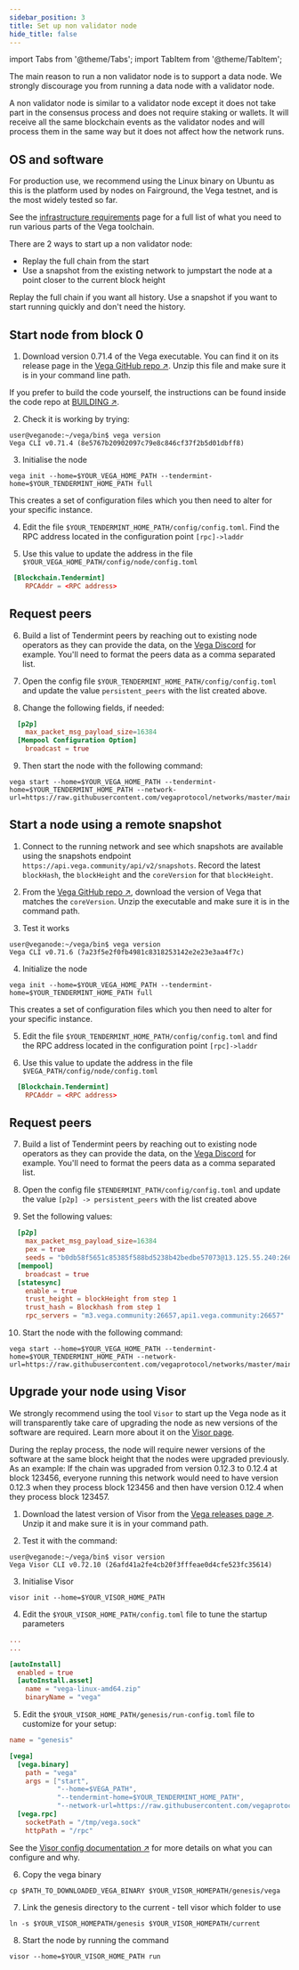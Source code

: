 ```yaml
---
sidebar_position: 3
title: Set up non validator node
hide_title: false
---
```

import Tabs from '@theme/Tabs';
import TabItem from '@theme/TabItem';

The main reason to run a non validator node is to support a data node. We strongly discourage you from running a data node with a validator node.

A non validator node is similar to a validator node except it does not take part in the consensus process and does not require staking or wallets. It will receive all the same blockchain events as the validator nodes and will process them in the same way but it does not affect how the network runs. 

## OS and software
For production use, we recommend using the Linux binary on Ubuntu as this is the platform used by nodes on Fairground, the Vega testnet, and is the most widely tested so far.

See the [infrastructure requirements](../requirements/infrastructure.md) page for a full list of what you need to run various parts of the Vega toolchain.

There are 2 ways to start up a non validator node:
* Replay the full chain from the start
* Use a snapshot from the existing network to jumpstart the node at a point closer to the current block height

Replay the full chain if you want all history. Use a snapshot if you want to start running quickly and don't need the history.

## Start node from block 0

1. Download version 0.71.4 of the Vega executable. You can find it on its release page in the [Vega GitHub repo ↗](https://github.com/vegaprotocol/vega/releases/tag/v0.71.4%2Bfix). Unzip this file and make sure it is in your command line path.

If you prefer to build the code yourself, the instructions can be found inside the code repo at [BUILDING ↗](https://github.com/vegaprotocol/vega/blob/develop/BUILDING.md).

2. Check it is working by trying:

```shell
user@veganode:~/vega/bin$ vega version
Vega CLI v0.71.4 (8e5767b20902097c79e8c846cf37f2b5d01dbff8)

```

3. Initialise the node 

```shell
vega init --home=$YOUR_VEGA_HOME_PATH --tendermint-home=$YOUR_TENDERMINT_HOME_PATH full
```

This creates a set of configuration files which you then need to alter for your specific instance.

4. Edit the file `$YOUR_TENDERMINT_HOME_PATH/config/config.toml`. Find the RPC address located in the configuration point `[rpc]->laddr`
 
5. Use this value to update the address in the file `$YOUR_VEGA_HOME_PATH/config/node/config.toml`

```toml
 [Blockchain.Tendermint]
    RPCAddr = <RPC address>
```
## Request peers

6. Build a list of Tendermint peers by reaching out to existing node operators as they can provide the data, on the [Vega Discord](https://vega.xyz/discord) for example. You'll need to format the peers data as a comma separated list.

7. Open the config file `$YOUR_TENDERMINT_HOME_PATH/config/config.toml` and update the value `persistent_peers` with the list created above.

8. Change the following fields, if needed:

```toml
  [p2p]
    max_packet_msg_payload_size=16384
  [Mempool Configuration Option]
    broadcast = true
``` 

9. Then start the node with the following command:

```shell
vega start --home=$YOUR_VEGA_HOME_PATH --tendermint-home=$YOUR_TENDERMINT_HOME_PATH --network-url=https://raw.githubusercontent.com/vegaprotocol/networks/master/mainnet1/genesis.json
```

## Start a node using a remote snapshot

1. Connect to the running network and see which snapshots are available using the snapshots endpoint `https://api.vega.community/api/v2/snapshots`. Record the latest `blockHash`, the `blockHeight` and the `coreVersion` for that `blockHeight`.

2. From the [Vega GitHub repo ↗](https://github.com/vegaprotocol/vega/releases), download the version of Vega that matches the `coreVersion`. Unzip the executable and make sure it is in the command path.

3. Test it works

```shell
user@veganode:~/vega/bin$ vega version
Vega CLI v0.71.6 (7a23f5e2f0fb4981c8318253142e2e23e3aa4f7c)
```

4. Initialize the node 

```shell
vega init --home=$YOUR_VEGA_HOME_PATH --tendermint-home=$YOUR_TENDERMINT_HOME_PATH full
```

This creates a set of configuration files which you then need to alter for your specific instance.

5. Edit the file `$YOUR_TENDERMINT_HOME_PATH/config/config.toml` and find the RPC address located in the configuration point `[rpc]->laddr`

6. Use this value to update the address in the file `$VEGA_PATH/config/node/config.toml`

```toml
  [Blockchain.Tendermint]
    RPCAddr = <RPC address>
```
## Request peers

7. Build a list of Tendermint peers by reaching out to existing node operators as they can provide the data, on the [Vega Discord](https://vega.xyz/discord) for example. You'll need to format the peers data as a comma separated list.

8. Open the config file `$TENDERMINT_PATH/config/config.toml` and update the value `[p2p] -> persistent_peers` with the list created above

9. Set the following values:

```toml
  [p2p]
    max_packet_msg_payload_size=16384
    pex = true
    seeds = "b0db58f5651c85385f588bd5238b42bedbe57073@13.125.55.240:26656,abe207dae9367995526812d42207aeab73fd6418@18.158.4.175:26656,198ecd046ebb9da0fc5a3270ee9a1aeef57a76ff@144.76.105.240:26656,211e435c2162aedb6d687409d5d7f67399d198a9@65.21.60.252:26656,c5b11e1d819115c4f3974d14f76269e802f3417b@34.88.191.54:26656,61051c21f083ee30c835a34a0c17c5d1ceef3c62@51.178.75.45:26656,b0db58f5651c85385f588bd5238b42bedbe57073@18.192.52.234:26656,36a2ca7bb6a50427be2181c8ebb7f62ac62ebaf5@m2.vega.community:26656,9903c02a0ff881dc369fc7daccb22c1f9680d2dd@api0.vega.community:26656,9903c02a0ff881dc369fc7daccb22c1f9680d2dd@api0.vega.community:26656,32d7380b195c088c0605c5d24bcf15ff1dade05f@api1.vega.community:26656,4f26ec99d3cf6f0e9e973c0a5f3da87d89ec6677@api2.vega.community:26656,eafacd11af53cd9fb2a14eada53485779cbee4ab@api3.vega.community:26656,9de3ca2bbeb62d165d39acbbcf174e7ac3a6b7c9@be3.vega.community:26656"
  [mempool]
    broadcast = true
  [statesync]
    enable = true
    trust_height = blockHeight from step 1
    trust_hash = Blockhash from step 1
    rpc_servers = "m3.vega.community:26657,api1.vega.community:26657"
```

10. Start the node with the following command:

```shell
vega start --home=$YOUR_VEGA_HOME_PATH --tendermint-home=$YOUR_TENDERMINT_HOME_PATH --network-url=https://raw.githubusercontent.com/vegaprotocol/networks/master/mainnet1/genesis.json
```

## Upgrade your node using Visor

We strongly recommend using the tool `Visor` to start up the Vega node as it will transparently take care of upgrading the node as new versions of the software are required. Learn more about it on the [Visor page](../visor.md).

During the replay process, the node will require newer versions of the software at the same block height that the nodes were upgraded previously. As an example: If the chain was upgraded from version 0.12.3 to 0.12.4 at block 123456, everyone running this network would need to have version 0.12.3 when they process block 123456 and then have version 0.12.4 when they process block 123457.

1. Download the latest version of Visor from the [Vega releases page ↗](https://github.com/vegaprotocol/vega/releases/). Unzip it and make sure it is in your command path.

2. Test it with the command:

```script
user@veganode:~/vega/bin$ visor version
Vega Visor CLI v0.72.10 (26afd41a2fe4cb20f3fffeae0d4cfe523fc35614)
```
3.  Initialise Visor

```script
visor init --home=$YOUR_VISOR_HOME_PATH
```

4. Edit the `$YOUR_VISOR_HOME_PATH/config.toml` file to tune the startup parameters


```toml
...
...

[autoInstall]
  enabled = true
  [autoInstall.asset]
    name = "vega-linux-amd64.zip"
    binaryName = "vega"
```

5. Edit the `$YOUR_VISOR_HOME_PATH/genesis/run-config.toml` file to customize for your setup:

```toml
name = "genesis"

[vega]
  [vega.binary]
    path = "vega"
    args = ["start",
            "--home=$VEGA_PATH",
            "--tendermint-home=$YOUR_TENDERMINT_HOME_PATH",
            "--network-url=https://raw.githubusercontent.com/vegaprotocol/networks/master/mainnet1/genesis.json"]
  [vega.rpc]
    socketPath = "/tmp/vega.sock"
    httpPath = "/rpc"
```

See the [Visor config documentation ↗](https://github.com/vegaprotocol/vega/blob/develop/visor/visor-config.md) for more details on what you can configure and why.

6. Copy the vega binary

```shell 
cp $PATH_TO_DOWNLOADED_VEGA_BINARY $YOUR_VISOR_HOMEPATH/genesis/vega
```

7. Link the genesis directory to the current - tell visor which folder to use

```shell
ln -s $YOUR_VISOR_HOMEPATH/genesis $YOUR_VISOR_HOMEPATH/current
```

8. Start the node by running the command

```script
visor --home=$YOUR_VISOR_HOME_PATH run
```